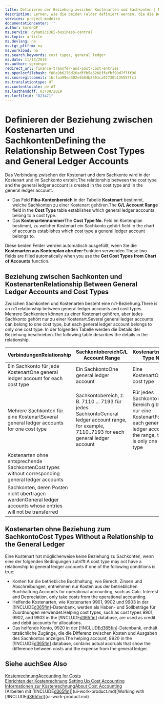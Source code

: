 ```yaml
---
title: Definieren der Beziehung zwischen Kostenarten und Sachkonten | Microsoft Docs
description: Lernen, wie die beiden Felder definiert werden, die die Beziehung zwischen Kostenart und Sachkonto festlegen
services: project-madeira
documentationcenter: ''
author: SorenGP
ms.service: dynamics365-business-central
ms.topic: article
ms.devlang: na
ms.tgt_pltfrm: na
ms.workload: na
ms.search.keywords: cost types, general ledger
ms.date: 11/13/2018
ms.author: sgroespe
redirect_url: finance-transfer-and-post-cost-entries
ms.openlocfilehash: f80e9b6276d26adffb5e3208ffefbf98d7f7ff96
ms.sourcegitcommit: 1bcfaa99ea302e6b84b8361ca02730b135557fc1
ms.translationtype: HT
ms.contentlocale: de-AT
ms.lasthandoff: 03/08/2019
ms.locfileid: "823471"
---
```

# <a name="defining-the-relationship-between-cost-types-and-general-ledger-accounts"></a><span data-ttu-id="8bc04-103">Definieren der Beziehung zwischen Kostenarten und Sachkonten</span><span class="sxs-lookup"><span data-stu-id="8bc04-103">Defining the Relationship Between Cost Types and General Ledger Accounts</span></span>
<span data-ttu-id="8bc04-104">Das Verbindung zwischen der Kostenart und dem Sachkonto wird in der Kostenart und im Sachkonto erstellt.</span><span class="sxs-lookup"><span data-stu-id="8bc04-104">The relationship between the cost type and the general ledger account is created in the cost type and in the general ledger account.</span></span>  

* <span data-ttu-id="8bc04-105">Das Feld **Fibu-Kontenbereich** in der Tabelle **Kostenart** bestimmt, welche Sachkonten zu einer Kostenart gehören.</span><span class="sxs-lookup"><span data-stu-id="8bc04-105">The **G/L Account Range** field in the **Cost Type** table establishes which general ledger accounts belong to a cost type.</span></span>  
* <span data-ttu-id="8bc04-106">Das **Kostenartennummer**</span><span class="sxs-lookup"><span data-stu-id="8bc04-106">The **Cost Type No.**</span></span> <span data-ttu-id="8bc04-107">Feld im Kontenplan bestimmt, zu welcher Kostenart ein Sachkonto gehört.</span><span class="sxs-lookup"><span data-stu-id="8bc04-107">field in the chart of accounts establishes which cost type a general ledger account belongs to.</span></span>  

<span data-ttu-id="8bc04-108">Diese beiden Felder werden automatisch ausgefüllt, wenn Sie die **Kostenarten aus Kontenplan abrufen**-Funktion verwenden.</span><span class="sxs-lookup"><span data-stu-id="8bc04-108">These two fields are filled automatically when you use the **Get Cost Types from Chart of Accounts** function.</span></span>  

## <a name="relationship-between-general-ledger-accounts-and-cost-types"></a><span data-ttu-id="8bc04-109">Beziehung zwischen Sachkonten und Kostenarten</span><span class="sxs-lookup"><span data-stu-id="8bc04-109">Relationship Between General Ledger Accounts and Cost Types</span></span>  
<span data-ttu-id="8bc04-110">Zwischen Sachkonten und Kostenarten besteht eine n:1-Beziehung.</span><span class="sxs-lookup"><span data-stu-id="8bc04-110">There is an n:1 relationship between general ledger accounts and cost types.</span></span> <span data-ttu-id="8bc04-111">Mehrere Sachkonten können zu einer Kostenart gehören, aber jedes Sachkonto gehört nur zu einer Kostenart.</span><span class="sxs-lookup"><span data-stu-id="8bc04-111">Several general ledger accounts can belong to one cost type, but each general ledger account belongs to only one cost type.</span></span> <span data-ttu-id="8bc04-112">In der folgenden Tabelle werden die Details der Beziehung beschrieben.</span><span class="sxs-lookup"><span data-stu-id="8bc04-112">The following table describes the details in the relationship.</span></span>  

|<span data-ttu-id="8bc04-113">Verbindungen</span><span class="sxs-lookup"><span data-stu-id="8bc04-113">Relationship</span></span>|<span data-ttu-id="8bc04-114">**Sachkontobereich**</span><span class="sxs-lookup"><span data-stu-id="8bc04-114">**G/L Account Range**</span></span>|<span data-ttu-id="8bc04-115">**Kostenartnr.**</span><span class="sxs-lookup"><span data-stu-id="8bc04-115">**Cost Type No.**</span></span>|  
|------------------|------------------------------------------------|-------------------------------------------|  
|<span data-ttu-id="8bc04-116">Ein Sachkonto für jede Kostenart</span><span class="sxs-lookup"><span data-stu-id="8bc04-116">One general ledger account for each cost type</span></span>|<span data-ttu-id="8bc04-117">Ein Sachkonto</span><span class="sxs-lookup"><span data-stu-id="8bc04-117">One general ledger account</span></span>|<span data-ttu-id="8bc04-118">Eine Kostenart</span><span class="sxs-lookup"><span data-stu-id="8bc04-118">One cost type</span></span>|  
|<span data-ttu-id="8bc04-119">Mehrere Sachkonten für eine Kostenart</span><span class="sxs-lookup"><span data-stu-id="8bc04-119">Several general ledger accounts for one cost type</span></span>|<span data-ttu-id="8bc04-120">Sachkontobereich, z. B. 7110 ... 7193 für jedes Sachkonto</span><span class="sxs-lookup"><span data-stu-id="8bc04-120">General ledger account range, for example, 7110..7193 for each general ledger account</span></span>|<span data-ttu-id="8bc04-121">Für jedes Sachkonto im Bereich gibt es nur eine Kostenart</span><span class="sxs-lookup"><span data-stu-id="8bc04-121">For each general ledger account in the range, there is only one cost type</span></span>|  
|<span data-ttu-id="8bc04-122">Kostenarten ohne entsprechende Sachkonten</span><span class="sxs-lookup"><span data-stu-id="8bc04-122">Cost types without corresponding general ledger accounts</span></span>|<Empty>||  
|<span data-ttu-id="8bc04-123">Sachkonten, deren Posten nicht übertragen werden</span><span class="sxs-lookup"><span data-stu-id="8bc04-123">General ledger accounts whose entries will not be transferred</span></span>||<Empty>|  

## <a name="cost-types-without-a-relationship-to-the-general-ledger"></a><span data-ttu-id="8bc04-124">Kostenarten ohne Beziehung zum Sachkonto</span><span class="sxs-lookup"><span data-stu-id="8bc04-124">Cost Types Without a Relationship to the General Ledger</span></span>  
<span data-ttu-id="8bc04-125">Eine Kostenart hat möglicherweise keine Beziehung zu Sachkonten, wenn eine der folgenden Bedingungen zutrifft:</span><span class="sxs-lookup"><span data-stu-id="8bc04-125">A cost type may not have a relationship to general ledger accounts if one of the following conditions is true:</span></span>  

* <span data-ttu-id="8bc04-126">Konten für die betriebliche Buchhaltung, wie Berech. Zinsen und Abschreibungen, entnehmen nur Kosten aus der betrieblichen Buchhaltung.</span><span class="sxs-lookup"><span data-stu-id="8bc04-126">Accounts for operational accounting, such as Calc. Interest and Depreciation, only take costs from the operational accounting.</span></span>  
* <span data-ttu-id="8bc04-127">Helfende Kostenarten, wie Kostenarten 9901, 9902 und 9903 in der [!INCLUDE[d365fin](includes/d365fin_md.md)]-Datenbank, werden als Haben- und Sollbeträge für Zuordnungen verwendet.</span><span class="sxs-lookup"><span data-stu-id="8bc04-127">Helping cost types, such as cost types 9901, 9902, and 9903 in the [!INCLUDE[d365fin](includes/d365fin_md.md)] database, are used as credit and debit accounts for allocations.</span></span>  
* <span data-ttu-id="8bc04-128">Das helfende Konto, 9920 in der [!INCLUDE[d365fin](includes/d365fin_md.md)]-Datenbank, enthält tatsächliche Zugänge, die die Differenz zwischen Kosten und Ausgaben des Sachkontos anzeigen.</span><span class="sxs-lookup"><span data-stu-id="8bc04-128">The helping account, 9920 in the [!INCLUDE[d365fin](includes/d365fin_md.md)] database, contains actual accruals that show the difference between costs and the expense from the general ledger.</span></span>  

## <a name="see-also"></a><span data-ttu-id="8bc04-129">Siehe auch</span><span class="sxs-lookup"><span data-stu-id="8bc04-129">See Also</span></span>  
[<span data-ttu-id="8bc04-130">Kostenrechnung</span><span class="sxs-lookup"><span data-stu-id="8bc04-130">Accounting for Costs</span></span>](finance-manage-cost-accounting.md)  
<span data-ttu-id="8bc04-131">[Einrichten der Kostenrechnung](finance-set-up-cost-accounting.md) </span><span class="sxs-lookup"><span data-stu-id="8bc04-131">[Setting Up Cost Accounting](finance-set-up-cost-accounting.md) </span></span>  
[<span data-ttu-id="8bc04-132">Informationen zur Kostenrechnung</span><span class="sxs-lookup"><span data-stu-id="8bc04-132">About Cost Accounting</span></span>](finance-about-cost-accounting.md)  
<span data-ttu-id="8bc04-133">[Arbeiten mit [!INCLUDE[d365fin](includes/d365fin_md.md)]](ui-work-product.md)</span><span class="sxs-lookup"><span data-stu-id="8bc04-133">[Working with [!INCLUDE[d365fin](includes/d365fin_md.md)]](ui-work-product.md)</span></span>
